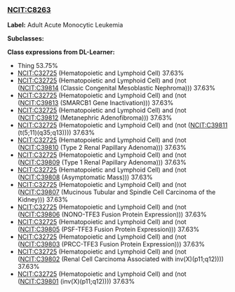 
### [NCIT:C8263](http://purl.obolibrary.org/obo/NCIT_C8263)
**Label:** Adult Acute Monocytic Leukemia

**Subclasses:** 

**Class expressions from DL-Learner:**

- Thing 53.75%
- [NCIT:C32725](http://purl.obolibrary.org/obo/NCIT_C32725) (Hematopoietic and Lymphoid Cell) 37.63%
- [NCIT:C32725](http://purl.obolibrary.org/obo/NCIT_C32725) (Hematopoietic and Lymphoid Cell) and (not ([NCIT:C39814](http://purl.obolibrary.org/obo/NCIT_C39814) (Classic Congenital Mesoblastic Nephroma))) 37.63%
- [NCIT:C32725](http://purl.obolibrary.org/obo/NCIT_C32725) (Hematopoietic and Lymphoid Cell) and (not ([NCIT:C39813](http://purl.obolibrary.org/obo/NCIT_C39813) (SMARCB1 Gene Inactivation))) 37.63%
- [NCIT:C32725](http://purl.obolibrary.org/obo/NCIT_C32725) (Hematopoietic and Lymphoid Cell) and (not ([NCIT:C39812](http://purl.obolibrary.org/obo/NCIT_C39812) (Metanephric Adenofibroma))) 37.63%
- [NCIT:C32725](http://purl.obolibrary.org/obo/NCIT_C32725) (Hematopoietic and Lymphoid Cell) and (not ([NCIT:C39811](http://purl.obolibrary.org/obo/NCIT_C39811) (t(5;11)(q35;q13)))) 37.63%
- [NCIT:C32725](http://purl.obolibrary.org/obo/NCIT_C32725) (Hematopoietic and Lymphoid Cell) and (not ([NCIT:C39810](http://purl.obolibrary.org/obo/NCIT_C39810) (Type 2 Renal Papillary Adenoma))) 37.63%
- [NCIT:C32725](http://purl.obolibrary.org/obo/NCIT_C32725) (Hematopoietic and Lymphoid Cell) and (not ([NCIT:C39809](http://purl.obolibrary.org/obo/NCIT_C39809) (Type 1 Renal Papillary Adenoma))) 37.63%
- [NCIT:C32725](http://purl.obolibrary.org/obo/NCIT_C32725) (Hematopoietic and Lymphoid Cell) and (not ([NCIT:C39808](http://purl.obolibrary.org/obo/NCIT_C39808) (Asymptomatic Mass))) 37.63%
- [NCIT:C32725](http://purl.obolibrary.org/obo/NCIT_C32725) (Hematopoietic and Lymphoid Cell) and (not ([NCIT:C39807](http://purl.obolibrary.org/obo/NCIT_C39807) (Mucinous Tubular and Spindle Cell Carcinoma of the Kidney))) 37.63%
- [NCIT:C32725](http://purl.obolibrary.org/obo/NCIT_C32725) (Hematopoietic and Lymphoid Cell) and (not ([NCIT:C39806](http://purl.obolibrary.org/obo/NCIT_C39806) (NONO-TFE3 Fusion Protein Expression))) 37.63%
- [NCIT:C32725](http://purl.obolibrary.org/obo/NCIT_C32725) (Hematopoietic and Lymphoid Cell) and (not ([NCIT:C39805](http://purl.obolibrary.org/obo/NCIT_C39805) (PSF-TFE3 Fusion Protein Expression))) 37.63%
- [NCIT:C32725](http://purl.obolibrary.org/obo/NCIT_C32725) (Hematopoietic and Lymphoid Cell) and (not ([NCIT:C39803](http://purl.obolibrary.org/obo/NCIT_C39803) (PRCC-TFE3 Fusion Protein Expression))) 37.63%
- [NCIT:C32725](http://purl.obolibrary.org/obo/NCIT_C32725) (Hematopoietic and Lymphoid Cell) and (not ([NCIT:C39802](http://purl.obolibrary.org/obo/NCIT_C39802) (Renal Cell Carcinoma Associated with inv(X)(p11;q12)))) 37.63%
- [NCIT:C32725](http://purl.obolibrary.org/obo/NCIT_C32725) (Hematopoietic and Lymphoid Cell) and (not ([NCIT:C39801](http://purl.obolibrary.org/obo/NCIT_C39801) (inv(X)(p11;q12)))) 37.63%



